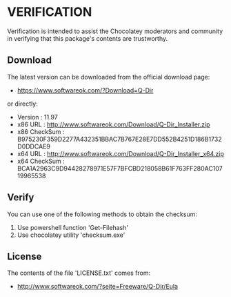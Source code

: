 # VERIFICATION
Verification is intended to assist the Chocolatey moderators and community in verifying that this package's contents are trustworthy.

## Download
The latest version can be downloaded from the official download page:
- https://www.softwareok.com/?Download=Q-Dir

or directly:
- Version      : 11.97
- x86 URL      : http://www.softwareok.com/Download/Q-Dir_Installer.zip
- x86 CheckSum : B975230F359D2277A432351BBAC7B767E28E7DD552B4251D186B1732D0DDCAE9
- x64 URL      : http://www.softwareok.com/Download/Q-Dir_Installer_x64.zip
- x64 CheckSum : BCA1A2963C9D94428278971E57F7BFCBD218058B61F763FF280AC10719965538

## Verify
You can use one of the following methods to obtain the checksum:
1. Use powershell function 'Get-Filehash'
2. Use chocolatey utility 'checksum.exe'


## License
The contents of the file 'LICENSE.txt' comes from:
- http://www.softwareok.com/?seite=Freeware/Q-Dir/Eula

